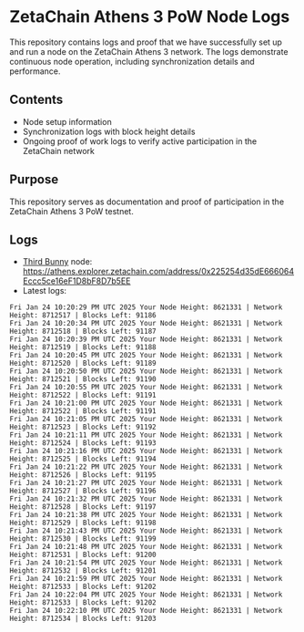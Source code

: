 # ZetaChain Athens 3 PoW Node Logs
This repository contains logs and proof that we have successfully set up and run a node on the ZetaChain Athens 3 network. The logs demonstrate continuous node operation, including synchronization details and performance.

## Contents
- Node setup information
- Synchronization logs with block height details
- Ongoing proof of work logs to verify active participation in the ZetaChain network

## Purpose
This repository serves as documentation and proof of participation in the ZetaChain Athens 3 PoW testnet.

## Logs

- [Third Bunny](https://thirdbunny.xyz/) node: https://athens.explorer.zetachain.com/address/0x225254d35dE666064Eccc5ce16eF1D8bF8D7b5EE
- Latest logs:
```
Fri Jan 24 10:20:29 PM UTC 2025 Your Node Height: 8621331 | Network Height: 8712517 | Blocks Left: 91186
Fri Jan 24 10:20:34 PM UTC 2025 Your Node Height: 8621331 | Network Height: 8712518 | Blocks Left: 91187
Fri Jan 24 10:20:39 PM UTC 2025 Your Node Height: 8621331 | Network Height: 8712519 | Blocks Left: 91188
Fri Jan 24 10:20:45 PM UTC 2025 Your Node Height: 8621331 | Network Height: 8712520 | Blocks Left: 91189
Fri Jan 24 10:20:50 PM UTC 2025 Your Node Height: 8621331 | Network Height: 8712521 | Blocks Left: 91190
Fri Jan 24 10:20:55 PM UTC 2025 Your Node Height: 8621331 | Network Height: 8712522 | Blocks Left: 91191
Fri Jan 24 10:21:00 PM UTC 2025 Your Node Height: 8621331 | Network Height: 8712522 | Blocks Left: 91191
Fri Jan 24 10:21:05 PM UTC 2025 Your Node Height: 8621331 | Network Height: 8712523 | Blocks Left: 91192
Fri Jan 24 10:21:11 PM UTC 2025 Your Node Height: 8621331 | Network Height: 8712524 | Blocks Left: 91193
Fri Jan 24 10:21:16 PM UTC 2025 Your Node Height: 8621331 | Network Height: 8712525 | Blocks Left: 91194
Fri Jan 24 10:21:22 PM UTC 2025 Your Node Height: 8621331 | Network Height: 8712526 | Blocks Left: 91195
Fri Jan 24 10:21:27 PM UTC 2025 Your Node Height: 8621331 | Network Height: 8712527 | Blocks Left: 91196
Fri Jan 24 10:21:32 PM UTC 2025 Your Node Height: 8621331 | Network Height: 8712528 | Blocks Left: 91197
Fri Jan 24 10:21:38 PM UTC 2025 Your Node Height: 8621331 | Network Height: 8712529 | Blocks Left: 91198
Fri Jan 24 10:21:43 PM UTC 2025 Your Node Height: 8621331 | Network Height: 8712530 | Blocks Left: 91199
Fri Jan 24 10:21:48 PM UTC 2025 Your Node Height: 8621331 | Network Height: 8712531 | Blocks Left: 91200
Fri Jan 24 10:21:54 PM UTC 2025 Your Node Height: 8621331 | Network Height: 8712532 | Blocks Left: 91201
Fri Jan 24 10:21:59 PM UTC 2025 Your Node Height: 8621331 | Network Height: 8712533 | Blocks Left: 91202
Fri Jan 24 10:22:04 PM UTC 2025 Your Node Height: 8621331 | Network Height: 8712533 | Blocks Left: 91202
Fri Jan 24 10:22:10 PM UTC 2025 Your Node Height: 8621331 | Network Height: 8712534 | Blocks Left: 91203
```
